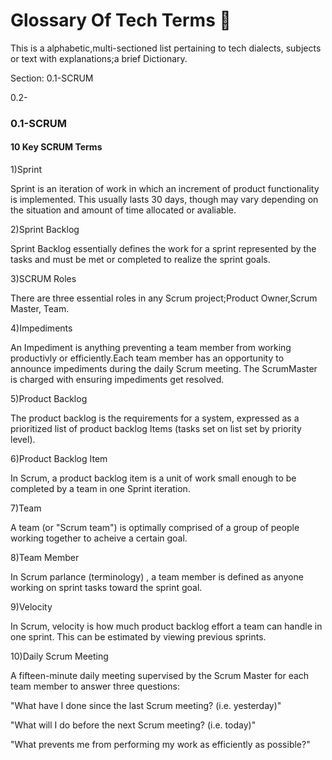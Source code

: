 # Glossary Of Tech Terms 📖

This is a alphabetic,multi-sectioned list pertaining to tech dialects, subjects or text with explanations;a brief Dictionary.

Section:
0.1-SCRUM

0.2-


### 0.1-SCRUM
#### 10 Key SCRUM Terms
1)Sprint

Sprint is an iteration of work in which an increment of product functionality is implemented. This usually lasts 30 days, though may vary depending on the situation and amount of time allocated or avaliable.

2)Sprint Backlog

Sprint Backlog essentially defines the work for a sprint represented by the tasks and must be met or completed to realize the sprint goals. 

3)SCRUM Roles

There are three essential roles in any Scrum project;Product Owner,Scrum Master, Team.

4)Impediments

An Impediment is anything preventing a team member from working productivly or efficiently.Each team member has an opportunity to announce impediments during the daily Scrum meeting. The ScrumMaster is charged with ensuring impediments get resolved. 

5)Product Backlog

The product backlog is the requirements for a system, expressed as a prioritized list of product backlog Items (tasks set on list set by priority level). 

6)Product Backlog Item

In Scrum, a product backlog item is a unit of work small enough to be completed by a team in one Sprint iteration.

7)Team

A team (or "Scrum team") is optimally comprised of a group of people working together to acheive a certain goal.

8)Team Member

In Scrum parlance (terminology) , a team member is defined as anyone working on sprint tasks toward the sprint goal.

9)Velocity

In Scrum, velocity is how much product backlog effort a team can handle in one sprint. This can be estimated by viewing previous sprints.

10)Daily Scrum Meeting

A fifteen-minute daily meeting supervised by the Scrum Master for each team member to answer three questions:

"What have I done since the last Scrum meeting? (i.e. yesterday)"

"What will I do before the next Scrum meeting? (i.e. today)"

"What prevents me from performing my work as efficiently as possible?"
